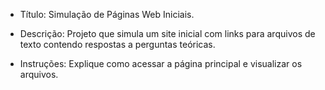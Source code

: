 - Título: Simulação de Páginas Web Iniciais.

- Descrição: Projeto que simula um site inicial com links para arquivos
de texto contendo respostas a perguntas teóricas.

- Instruções: Explique como acessar a página principal e visualizar os
arquivos.
